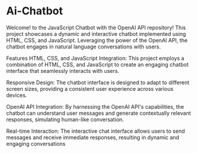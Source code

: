 # Ai-Chatbot

Welcome! to the JavaScript Chatbot with the OpenAI API repository! This project showcases a dynamic and interactive chatbot implemented using HTML, CSS, and JavaScript. Leveraging the power of the OpenAI API, the chatbot engages in natural language conversations with users.

Features
HTML, CSS, and JavaScript Integration: This project employs a combination of HTML, CSS, and JavaScript to create an engaging chatbot interface that seamlessly interacts with users.

Responsive Design: The chatbot interface is designed to adapt to different screen sizes, providing a consistent user experience across various devices.

OpenAI API Integration: By harnessing the OpenAI API's capabilities, the chatbot can understand user messages and generate contextually relevant responses, simulating human-like conversation.

Real-time Interaction: The interactive chat interface allows users to send messages and receive immediate responses, resulting in dynamic and engaging conversations
